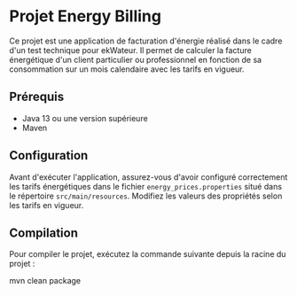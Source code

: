 # Projet Energy Billing

Ce projet est une application de facturation d'énergie réalisé dans le cadre d'un test technique pour ekWateur. 
Il permet de calculer la facture énergétique d'un client particulier ou professionnel en fonction de sa consommation sur un mois calendaire avec les tarifs en vigueur.

## Prérequis

- Java 13 ou une version supérieure
- Maven

## Configuration

Avant d'exécuter l'application, assurez-vous d'avoir configuré correctement les tarifs énergétiques dans le fichier `energy_prices.properties` situé dans le répertoire `src/main/resources`. Modifiez les valeurs des propriétés selon les tarifs en vigueur.

## Compilation

Pour compiler le projet, exécutez la commande suivante depuis la racine du projet :

mvn clean package
